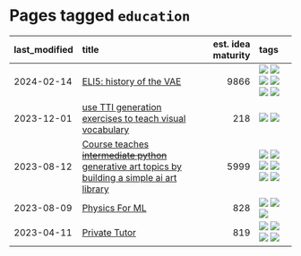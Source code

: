 # Pages tagged `education`

|last_modified|title|est. idea maturity|tags
|:---|:---|---:|:---|
|2024-02-14|[ELI5: history of the VAE](../ufldl_history.md)|9866|[![](https://img.shields.io/badge/tag-education-be4650)](../tags/education.md) [![](https://img.shields.io/badge/tag-feature_learning-a682e)](../tags/feature_learning.md) [![](https://img.shields.io/badge/tag-history-1661bc)](../tags/history.md) [![](https://img.shields.io/badge/tag-history_of_science-296bb1)](../tags/history_of_science.md) [![](https://img.shields.io/badge/tag-publication-d5ffe)](../tags/publication.md) [![](https://img.shields.io/badge/tag-vae-606780)](../tags/vae.md)|
|2023-12-01|[use TTI generation exercises to teach visual vocabulary](../tti-for-visual-vocab.md)|218|[![](https://img.shields.io/badge/tag-course-8b768)](../tags/course.md) [![](https://img.shields.io/badge/tag-education-be4650)](../tags/education.md)|
|2023-08-12|[Course teaches ~~intermediate python~~ generative art topics by building a simple ai art library](../Course_teaches_basic_python_by_building_a_simple_ai_art_library.md)|5999|[![](https://img.shields.io/badge/tag-curriculum-7a219d)](../tags/curriculum.md) [![](https://img.shields.io/badge/tag-education-be4650)](../tags/education.md) [![](https://img.shields.io/badge/tag-from_issue-e6ab9)](../tags/from_issue.md) [![](https://img.shields.io/badge/tag-public_good-36f98)](../tags/public_good.md) [![](https://img.shields.io/badge/tag-publication-d5ffe)](../tags/publication.md) [![](https://img.shields.io/badge/tag-wip-496a1)](../tags/wip.md)|
|2023-08-09|[Physics For ML](../physics_for_ml.md)|828|[![](https://img.shields.io/badge/tag-curriculum-7a219d)](../tags/curriculum.md) [![](https://img.shields.io/badge/tag-education-be4650)](../tags/education.md) [![](https://img.shields.io/badge/tag-publication-d5ffe)](../tags/publication.md)|
|2023-04-11|[Private Tutor](../private_tutor.md)|819|[![](https://img.shields.io/badge/tag-ai-35d2ce)](../tags/ai.md) [![](https://img.shields.io/badge/tag-discussion-8e95e2)](../tags/discussion.md) [![](https://img.shields.io/badge/tag-education-be4650)](../tags/education.md) [![](https://img.shields.io/badge/tag-startup-3f3dc3)](../tags/startup.md)|